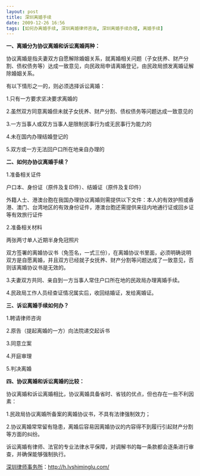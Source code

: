 ```yaml
---
layout: post
title: 深圳离婚手续
date: 2009-12-26 16:56
tags: [如何办离婚手续, 深圳离婚律师咨询, 深圳离婚手续办理, 离婚手续]
---
```

<strong>一、离婚分为协议离婚和诉讼离婚两种：</strong>

协议离婚是指夫妻双方自愿解除婚姻关系，就离婚相关问题（子女抚养、财产分割、债权债务等）达成一致意见，向民政局申请离婚登记，由民政局颁发离婚证解除婚姻关系。

有以下情形之一的，则必须选择诉讼离婚：

1.只有一方要求坚决要求离婚的

2.虽然双方同意离婚但未就子女抚养、财产分割、债权债务等问题达成一致意见的

3.一方当事人或双方当事人是限制民事行为或无民事行为能力的

4.未在国内办理结婚登记的

5.双方或一方无法回户口所在地亲自办理的

<strong>二、如何办协议离婚手续？</strong>

1.准备相关证件

户口本、身份证（原件及复印件）、结婚证（原件及复印件）

外籍人士、港澳台胞在我国办理协议离婚则需提供以下文件：本人的有效护照或香港、澳门、台湾地区的有效身份证件，港澳台胞还需提供来往内地通行证或回乡证等有效旅行证件

2.准备相关材料

两张两寸单人近期半身免冠照片

双方签署的离婚协议书（免签名，一式三份），在离婚协议书里面，必须明确说明双方是自愿离婚，并且双方已经就子女抚养、财产分割等问题达成了一致意见，否则该离婚协议书是无效的。

3.夫妻双方共同、亲自到一方当事人常住户口所在地的民政局办理离婚手续。

4.民政局工作人员经查证情况属实后，收回结婚证，发给离婚证。

<strong>三、诉讼离婚手续如何办？</strong>

1.聘请律师咨询

2.原告（提起离婚的一方）向法院递交起诉书

3.同意立案

4.开庭审理

5.判决离婚

<strong>四、协议离婚和诉讼离婚的比较：</strong>

协议离婚和诉讼离婚相比，协议离婚具备省时、省钱的优点，但也存在一些不利因素：

1.民政局协议离婚所备案的离婚协议书，不具有法律强制效力；

2.协议离婚常常留有隐患，离婚后容易因离婚协议的内容得不到履行引起财产分割等方面的纠纷。

诉讼离婚有律师、法官的专业法律水平保障，对调解书的每一条款都会逐条进行审查，并确保能够强制执行。

<a href="http://h.lvshiminglu.com/">深圳律师事务所</a>：<a href="http://h.lvshiminglu.com/">http://h.lvshiminglu.com/</a>

